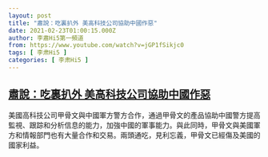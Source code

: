 ```yaml
---
layout: post
title: "肅說：吃裏扒外 美高科技公司協助中國作惡"
date: 2021-02-23T01:00:15.000Z
author: 李肅Hi5第一頻道
from: https://www.youtube.com/watch?v=jGP1fSikjc0
tags: [ 李肃Hi5 ]
categories: [ 李肃Hi5 ]
---
```

<!--1614042015000-->
[肅說：吃裏扒外 美高科技公司協助中國作惡](https://www.youtube.com/watch?v=jGP1fSikjc0)
------

<div>
美國高科技公司甲骨文與中國軍方警方合作，通過甲骨文的產品協助中國警方提高監視、跟踪和分析信息的能力，加強中國的軍事能力。與此同時，甲骨文與美國軍方和情報部門也有大量合作和交易。兩頭通吃，見利忘義，甲骨文已經傷及美國的國家利益。
</div>
